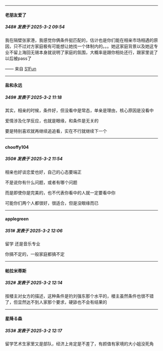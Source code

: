 ﻿
*****

####  老朋友爱了  
##### 348#       发表于 2025-3-2 09:54

我在隔壁张家港，我感觉你俩条件挺匹配的，估计也是你们能在相亲市场相遇的原因，只不过对方家庭极有可能想让她找一个体制内的。。。她这家庭背景以及她这专业不留上海回无锡本身就说明了家庭的氛围，大概率是跟你相处还行，跟家里说了以后被pass了

—— 来自 [S1Fun](https://s1fun.koalcat.com)


*****

####  盐和永远  
##### 349#       发表于 2025-3-2 11:18

其实，相亲的时候，条件好，但没看中是常态，单亲是理由，核心原因是没看中

爱情涉及化学反应，也就是眼缘，和条件是无关的

要是特别喜欢就再继续追追看，实在不行就继续下一个


*****

####  chooffy104  
##### 350#       发表于 2025-3-2 11:54

相亲也好谈恋爱也好，自己的心态要端正

不是说你有什么问题，或者有哪个问题

而是即使你是完美的，也不代表你看中的人就一定要看中你

可能你们两个人都很好，很适合，但是没眼缘而已


*****

####  applegreen  
##### 351#       发表于 2025-3-2 12:06

留学 还是音乐专业

你搞不定的，一般家庭都搞不定


*****

####  帕拉米蒂斯  
##### 352#       发表于 2025-3-2 12:14

按楼主对女方的描述，这种条件是钓刘强东那个水平的，楼主虽然条件也很不错了，但显然达不到人家那个要求，硬舔也不会有结果的

*****

####  星降る森  
##### 353#       发表于 2025-3-2 12:17

留学艺术生家里又是部队，经济上肯定是不差了，有颜值有家境的大小姐没死角

